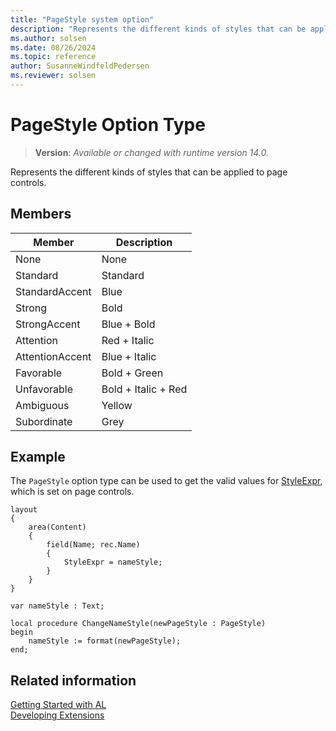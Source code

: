 ```yaml
---
title: "PageStyle system option"
description: "Represents the different kinds of styles that can be applied to page controls."
ms.author: solsen
ms.date: 08/26/2024
ms.topic: reference
author: SusanneWindfeldPedersen
ms.reviewer: solsen
---
```

[//]: # (START>DO_NOT_EDIT)
[//]: # (IMPORTANT:Do not edit any of the content between here and the END>DO_NOT_EDIT.)
[//]: # (Any modifications should be made in the .xml files in the ModernDev repo.)
# PageStyle Option Type
> **Version**: _Available or changed with runtime version 14.0._

Represents the different kinds of styles that can be applied to page controls.

## Members
|  Member  |  Description  |
|----------------|---------------|
|None|None|
|Standard|Standard|
|StandardAccent|Blue|
|Strong|Bold|
|StrongAccent|Blue + Bold|
|Attention|Red + Italic|
|AttentionAccent|Blue + Italic|
|Favorable|Bold + Green|
|Unfavorable|Bold + Italic + Red|
|Ambiguous|Yellow|
|Subordinate|Grey|

[//]: # (IMPORTANT: END>DO_NOT_EDIT)

## Example

The `PageStyle` option type can be used to get the valid values for [StyleExpr](../../properties/devenv-styleexpr-property.md), which is set on page controls.

```AL
layout
{
    area(Content)
    {
        field(Name; rec.Name)
        {
            StyleExpr = nameStyle;
        }
    }
}

var nameStyle : Text;

local procedure ChangeNameStyle(newPageStyle : PageStyle)
begin
    nameStyle := format(newPageStyle);
end;
```

## Related information  
[Getting Started with AL](../devenv-get-started.md)  
[Developing Extensions](../devenv-dev-overview.md)  